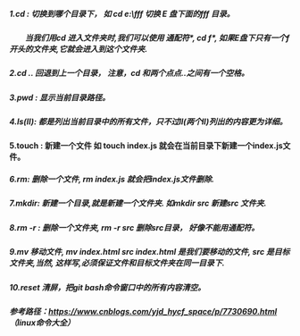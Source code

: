 ##### 1.cd : 切换到哪个目录下， 如 cd e:\fff  切换 E 盘下面的fff 目录。

##### 　　当我们用cd 进入文件夹时,我们可以使用 通配符*, cd f*,  如果E盘下只有一个f开头的文件夹,它就会进入到这个文件夹.

##### 2.cd .. 回退到上一个目录， 注意，cd 和两个点点..之间有一个空格。

##### 3.pwd : 显示当前目录路径。

##### 4.ls(ll): 都是列出当前目录中的所有文件，只不过ll(两个ll)列出的内容更为详细。

#### 5.touch : 新建一个文件 如 touch index.js 就会在当前目录下新建一个index.js文件。

##### 6.rm:  删除一个文件, rm index.js 就会把index.js文件删除.

##### 7.mkdir: 新建一个目录,就是新建一个文件夹. 如mkdir src 新建src 文件夹.

##### 8.rm -r : 删除一个文件夹,  rm -r src 删除src目录， 好像不能用通配符。

##### 9.mv 移动文件, mv index.html src   index.html 是我们要移动的文件, src 是目标文件夹,当然, 这样写,必须保证文件和目标文件夹在同一目录下.

##### 10.reset 清屏，把git bash命令窗口中的所有内容清空。

##### 参考路径：https://www.cnblogs.com/yjd_hycf_space/p/7730690.html  （linux命令大全）